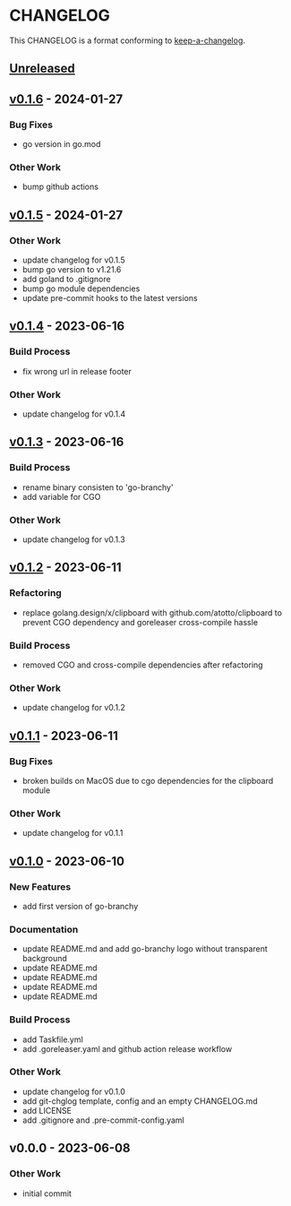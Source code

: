 <!-- markdownlint-disable MD012 MD013 MD022 MD024 MD032 MD033 -->

# CHANGELOG

This CHANGELOG is a format conforming to [keep-a-changelog](https://github.com/olivierlacan/keep-a-changelog).

<a name="unreleased"></a>
## [Unreleased]


<a name="v0.1.6"></a>
## [v0.1.6] - 2024-01-27
### Bug Fixes
- go version in go.mod

### Other Work
- bump github actions


<a name="v0.1.5"></a>
## [v0.1.5] - 2024-01-27
### Other Work
- update changelog for v0.1.5
- bump go version to v1.21.6
- add goland to .gitignore
- bump go module dependencies
- update pre-commit hooks to the latest versions


<a name="v0.1.4"></a>
## [v0.1.4] - 2023-06-16
### Build Process
- fix wrong url in release footer

### Other Work
- update changelog for v0.1.4


<a name="v0.1.3"></a>
## [v0.1.3] - 2023-06-16
### Build Process
- rename binary consisten to 'go-branchy'
- add variable for CGO

### Other Work
- update changelog for v0.1.3


<a name="v0.1.2"></a>
## [v0.1.2] - 2023-06-11
### Refactoring
- replace golang.design/x/clipboard with github.com/atotto/clipboard to prevent CGO dependency and goreleaser cross-compile hassle

### Build Process
- removed CGO and cross-compile dependencies after refactoring

### Other Work
- update changelog for v0.1.2


<a name="v0.1.1"></a>
## [v0.1.1] - 2023-06-11
### Bug Fixes
- broken builds on MacOS due to cgo dependencies for the clipboard module

### Other Work
- update changelog for v0.1.1


<a name="v0.1.0"></a>
## [v0.1.0] - 2023-06-10
### New Features
- add first version of go-branchy

### Documentation
- update README.md and add go-branchy logo without transparent background
- update README.md
- update README.md
- update README.md
- update README.md

### Build Process
- add Taskfile.yml
- add .goreleaser.yaml and github action release workflow

### Other Work
- update changelog for v0.1.0
- add git-chglog template, config and an empty CHANGELOG.md
- add LICENSE
- add .gitignore and .pre-commit-config.yaml


<a name="v0.0.0"></a>
## v0.0.0 - 2023-06-08
### Other Work
- initial commit


[Unreleased]: https://github.com/untcha/go-branchy/compare/v0.1.6...HEAD
[v0.1.6]: https://github.com/untcha/go-branchy/compare/v0.1.5...v0.1.6
[v0.1.5]: https://github.com/untcha/go-branchy/compare/v0.1.4...v0.1.5
[v0.1.4]: https://github.com/untcha/go-branchy/compare/v0.1.3...v0.1.4
[v0.1.3]: https://github.com/untcha/go-branchy/compare/v0.1.2...v0.1.3
[v0.1.2]: https://github.com/untcha/go-branchy/compare/v0.1.1...v0.1.2
[v0.1.1]: https://github.com/untcha/go-branchy/compare/v0.1.0...v0.1.1
[v0.1.0]: https://github.com/untcha/go-branchy/compare/v0.0.0...v0.1.0
